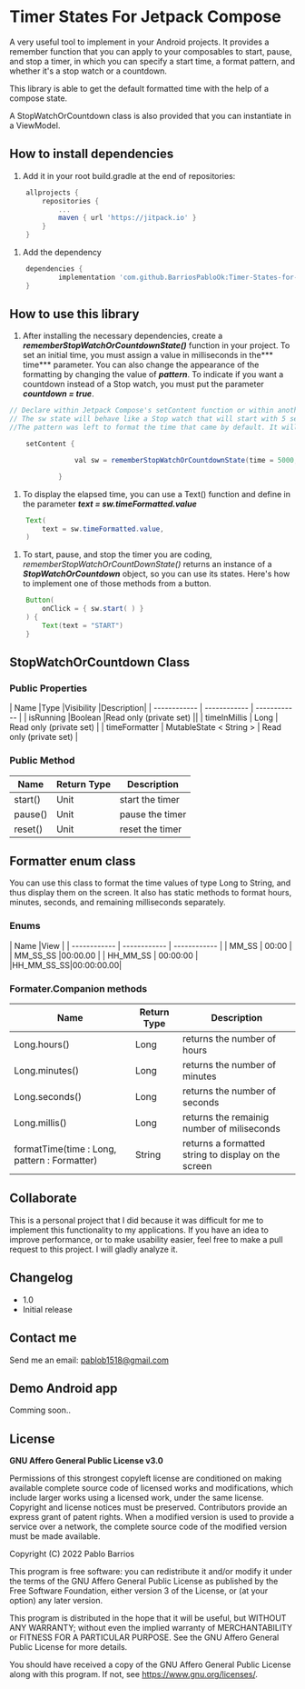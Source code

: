 # Timer States For Jetpack Compose
A very useful tool to implement in your Android projects.
It provides a remember function that you can apply to your composables to start, pause, and stop a timer, in which you can specify a start time, a format pattern, and whether it's a stop watch or a countdown.

This library is able to get the default formatted time with the help of a compose state.

A StopWatchOrCountdown class is also provided that you can instantiate in a ViewModel.



## How to install dependencies
1. Add it in your root build.gradle at the end of repositories:
```groovy
	allprojects {
		repositories {
			...
			maven { url 'https://jitpack.io' }
		}
	}
```
1. Add the dependency
```groovy
	dependencies {
	        implementation 'com.github.BarriosPabloOk:Timer-States-for-Jetpack-compose:1.0.0'
	}
```


## How to use this library
1. After installing the necessary dependencies, create  a ***rememberStopWatchOrCountdownState()*** function in your project.
   To set an initial time, you must assign a value in milliseconds in the*** time*** parameter.
   You can also change the appearance of the formatting by changing the value of ***pattern***.
   To indicate if you want a countdown instead of a Stop watch, you must put the parameter ***countdown = true***.
```java
// Declare within Jetpack Compose's setContent function or within another composable function
// The sw state will behave like a Stop watch that will start with 5 seconds of initial time. 
//The pattern was left to format the time that came by default. It will look like this: "mm:ss.SS"

	setContent {

				val sw = rememberStopWatchOrCountdownState(time = 5000, countDown = false)

			}
```
1. To display the elapsed time, you can use a Text() function and define in the parameter ***text = sw.timeFormatted.value***
```java
	Text(
		text = sw.timeFormatted.value,
	)
```
1. To start, pause, and stop the timer you are coding, *rememberStopWatchOrCountDownState()* returns an instance of a ***StopWatchOrCountdown*** object, so you can use its states.
   Here's how to implement one of those methods from a button.
```java
	Button(
		onClick = { sw.start( ) }
	) {
		Text(text = "START")
	}
```

## StopWatchOrCountdown Class
### Public Properties

|  Name |Type   |Visibility   |Description|
| ------------ | ------------ | ------------ |
|  isRunning |Boolean   |Read only (private set)   ||
| timeInMillis  | Long  | Read only (private set)  |
| timeFormatter  | MutableState < String >  | Read only (private set)  |

### Public Method

|  Name |Return Type  |Description|
| ------------ | ------------ | ------------ |
|  start() |Unit   |start the timer  |
| pause() |Unit  | pause the timer  |
|reset()  | Unit  | reset the timer  |

## Formatter enum class
You can use this class to format the time values ​​of type Long to String, and thus display them on the screen.
It also has static methods to format hours, minutes, seconds, and remaining milliseconds separately.

### Enums

|  Name |View |
| ------------ | ------------ | ------------ |
|  MM_SS | 00:00  |
| MM_SS_SS  |00:00.00  |
| HH_MM_SS  | 00:00:00  |
|HH_MM_SS_SS|00:00:00.00|

### Formater.Companion methods

|  Name |Return Type  |Description|
| ------------ | ------------ | ------------ |
|  Long.hours() |Long   |returns the number of hours  |
| Long.minutes() |Long  | returns the number of minutes  |
|Long.seconds() |Long  | returns the number of seconds  |
|Long.millis()  | Long |returns the remainig number of miliseconds  |
|formatTime(time : Long, pattern : Formatter)  | String  |returns a formatted string to display on the screen |


## Collaborate
This is a personal project that I did because it was difficult for me to implement this functionality to my applications.
If you have an idea to improve performance, or to make usability easier, feel free to make a pull request to this project. I will gladly analyze it.

##  Changelog
- 1.0
- Initial release

## Contact me
Send me an email: pablob1518@gmail.com

## Demo Android app
Comming soon..

## License

**GNU Affero General Public License v3.0**

Permissions of this strongest copyleft license are conditioned on making available complete source code of licensed works and modifications, which include larger works using a licensed work, under the same license. Copyright and license notices must be preserved. Contributors provide an express grant of patent rights. When a modified version is used to provide a service over a network, the complete source code of the modified version must be made available.

Copyright (C) 2022  Pablo Barrios

This program is free software: you can redistribute it and/or modify
it under the terms of the GNU Affero General Public License as published
by the Free Software Foundation, either version 3 of the License, or
(at your option) any later version.

This program is distributed in the hope that it will be useful,
but WITHOUT ANY WARRANTY; without even the implied warranty of
MERCHANTABILITY or FITNESS FOR A PARTICULAR PURPOSE.  See the
GNU Affero General Public License for more details.

You should have received a copy of the GNU Affero General Public License
along with this program.  If not, see <https://www.gnu.org/licenses/>.